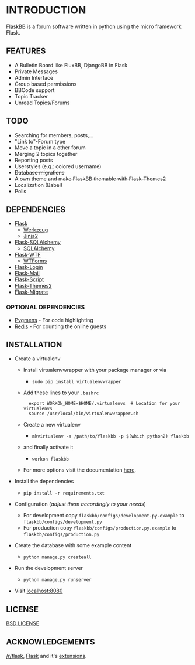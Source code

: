 # INTRODUCTION

[FlaskBB](http://flaskbb.org) is a forum software written in python
using the micro framework Flask.


## FEATURES

* A Bulletin Board like FluxBB, DjangoBB in Flask
* Private Messages
* Admin Interface
* Group based permissions
* BBCode support
* Topic Tracker
* Unread Topics/Forums


## TODO

* Searching for members, posts,...
* "Link to"-Forum type
* ~~Move a topic in a other forum~~
* Merging 2 topics together
* Reporting posts
* Userstyles (e.q.: colored username)
* ~~Database migrations~~
* A own theme ~~and make FlaskBB themable with Flask-Themes2~~
* Localization (Babel)
* Polls


## DEPENDENCIES

* [Flask](http://flask.pocoo.org)
    * [Werkzeug](http://werkzeug.pocoo.org)
    * [Jinja2](http://jinja.pocoo.org)
* [Flask-SQLAlchemy](http://pythonhosted.org/Flask-SQLAlchemy/)
    * [SQLAlchemy](http://www.sqlalchemy.org/)
* [Flask-WTF](http://pythonhosted.org/Flask-WTF/)
    * [WTForms](http://wtforms.simplecodes.com/docs/1.0.4/)
* [Flask-Login](http://flask-login.readthedocs.org/en/latest/)
* [Flask-Mail](http://pythonhosted.org/flask-mail/)
* [Flask-Script](http://flask-script.readthedocs.org/en/latest/)
* [Flask-Themes2](http://flask-themes2.rtfd.org/)
* [Flask-Migrate](http://flask-migrate.readthedocs.org/en/latest/)


### OPTIONAL DEPENDENCIES
* [Pygmens](http://pygments.org/) - For code highlighting
* [Redis](http://redis.io/) - For counting the online guests


## INSTALLATION

* Create a virtualenv
    * Install virtualenvwrapper with your package manager or via
        * `sudo pip install virtualenvwrapper`

    * Add these lines to your `.bashrc`

            export WORKON_HOME=$HOME/.virtualenvs  # Location for your virtualenvs
            source /usr/local/bin/virtualenvwrapper.sh

    * Create a new virtualenv
        * `mkvirtualenv -a /path/to/flaskbb -p $(which python2) flaskbb`

    * and finally activate it
        * `workon flaskbb`

    * For more options visit the documentation [here](http://virtualenvwrapper.readthedocs.org/en/latest/index.html).

* Install the dependencies
    * `pip install -r requirements.txt`
* Configuration (_adjust them accordingly to your needs_)
    * For development copy `flaskbb/configs/development.py.example` to `flaskbb/configs/development.py`
    * For production copy `flaskbb/configs/production.py.example` to `flaskbb/configs/production.py`
* Create the database with some example content
    * `python manage.py createall`
* Run the development server
    * `python manage.py runserver`
* Visit [localhost:8080](http://localhost:8080)


## LICENSE

[BSD LICENSE](http://flask.pocoo.org/docs/license/#flask-license)


## ACKNOWLEDGEMENTS

[/r/flask](http://reddit.com/r/flask), [Flask](http://flask.pocoo.org) and it's [extensions](http://flask.pocoo.org/extensions/).
